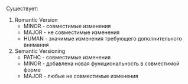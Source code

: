 Существует:

1. Romantic Version
	- MINOR - совместимые изменения
	- MAJOR - не совместимые изменения
	- HUMAN - значимые изменения требующего дополнительного внимания
2. Semantic Versioning
	- PATHC - совместимые изменения
	- MINOR - добавлена новая функциональность в совместимой форме
	- MAJOR - любые не совместимые изменения
